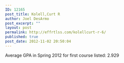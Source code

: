 ```yaml
---
ID: 12165
post_title: Kolell,Curt R
author: Joel DesArmo
post_excerpt: ""
layout: post
permalink: http://effrtlss.com/kolellcurt-r-6/
published: true
post_date: 2012-11-02 20:50:04
---
```

<p>Average GPA in Spring 2012 for first course listed: 2.929</p>